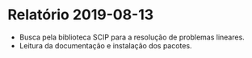 # Relatório 2019-08-13

- Busca pela biblioteca SCIP para a resolução de problemas lineares.
- Leitura da documentação e instalação dos pacotes.